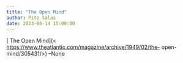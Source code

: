 ```yaml
---
title: "The Open Mind"
author: Pito Salas
date: 2023-06-14 15:00:00
---
```



[ The Open Mind](< https://www.theatlantic.com/magazine/archive/1949/02/the-
open-mind/305431/>) –None


